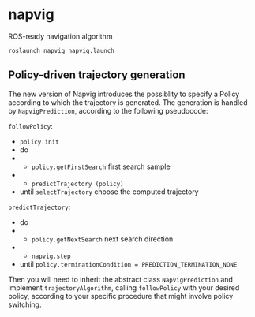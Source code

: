 # napvig
ROS-ready navigation algorithm

`roslaunch napvig napvig.launch`

## Policy-driven trajectory generation
The new version of Napvig introduces the possiblity to specify a Policy according to which the trajectory is generated.
The generation is handled by `NapvigPrediction`, according to the following pseudocode:

`followPolicy`:
* `policy.init` 
* do
* * `policy.getFirstSearch` first search sample
* * `predictTrajectory (policy)`
* until `selectTrajectory` choose the computed trajectory

`predictTrajectory`:
* do
* * `policy.getNextSearch` next search direction
* * `napvig.step`
* until `policy.terminationCondition = PREDICTION_TERMINATION_NONE`

Then you will need to inherit the abstract class `NapvigPrediction` and implement
`trajectoryAlgorithm`, calling `followPolicy` with your desired policy,
according to your specific procedure that might involve policy switching.
